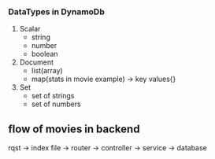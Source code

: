 ### DataTypes in DynamoDb

1. Scalar
   - string
   - number
   - boolean
2. Document
   - list(array)
   - map(stats in movie example) -> key values{}
3. Set
   - set of strings
   - set of numbers

## flow of movies in backend

rqst -> index file -> router -> controller -> service -> database
